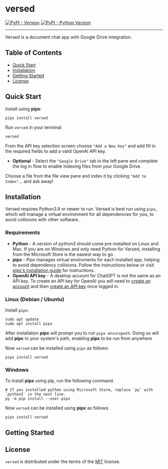 # versed

[![PyPI - Version](https://img.shields.io/pypi/v/versed.svg)](https://pypi.org/project/versed)
[![PyPI - Python Version](https://img.shields.io/pypi/pyversions/versed.svg)](https://pypi.org/project/versed)

-----

Versed is a document chat app with Google Drive integration.

## Table of Contents

- [Quick Start](#quick-start)
- [Installation](#installation)
- [Getting Started](#getting-started)
- [License](#license)

## Quick Start

Install using **pipx**:

```console
pipx install versed
```

Run `versed` in your terminal:

```console
versed
```

From the API key selection screen choose `"Add a New Key"` and add fill in the required fields to add a valid OpenAI API key.

- **Optional** - Select the `"Google Drive"` tab in the left pane and complete the log in flow to enable indexing files from your Google Drive.

Choose a file from the file view pane and index it by clicking `"Add to Index"`... and ask away!

## Installation

Versed requires Python3.9 or newer to run.
Versed is best run using `pipx`, which will manage a virtual environment for all dependencies for you, to avoid collisions with other software.

### Requirements

- **Python** - A version of python3 should come pre-installed on Linux and Mac. If you are on Windows and only need Python for Versed, installing from the Microsoft Store is the easiest way to go.
- **pipx** - Pipx manages virtual enviroments for each installed app, helping to avoid dependency collisions. Follow the instructions below or visit [pipx's installation guide](https://pipx.pypa.io/stable/installation/) for instructions.
- **OpenAI API key** - A desktop account for ChatGPT is not the same as an API key. To create an API key for OpenAI you will need to [create an account](https://platform.openai.com) and then [create an API key](https://platform.openai.com/api-keys) once logged in.

### Linux (Debian / Ubuntu)

Install `pipx`:

```console
sudo apt update
sudo apt install pipx
```

After installation **pipx** will prompt you to run `pipx ensurepath`. Doing so will add **pipx** to your system's path, enabling **pipx** to be run from anywhere

Now `versed` can be installed using `pipx` as follows:

```console
pipx install versed
```

### Windows

To install **pipx** using pip, run the following command.

```console
# If you installed python using Microsoft Store, replace `py` with `python3` in the next line.
py -m pip install --user pipx
```

Now `versed` can be installed using **pipx** as follows:

```console
pipx install versed
```

## Getting Started

## License

`versed` is distributed under the terms of the [MIT](https://spdx.org/licenses/MIT.html) license.
